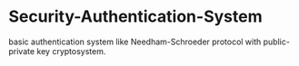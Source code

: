 # Security-Authentication-System
basic authentication system like Needham-Schroeder protocol with public-private key cryptosystem.
